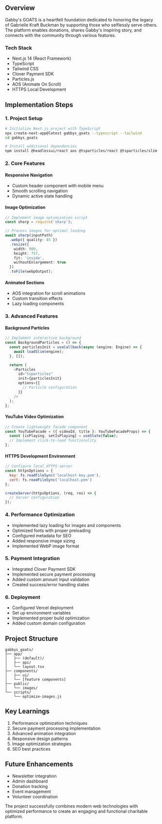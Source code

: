 ## Overview

Gabby's GOATS is a heartfelt foundation dedicated to honoring the legacy of Gabrielle Kraft Buckman by supporting those who selflessly serve others. The platform enables donations, shares Gabby's inspiring story, and connects with the community through various features.

### Tech Stack

- Next.js 14 (React Framework)
- TypeScript
- Tailwind CSS
- Clover Payment SDK
- Particles.js
- AOS (Animate On Scroll)
- HTTPS Local Development

## Implementation Steps

### 1. Project Setup

```bash
# Initialize Next.js project with TypeScript
npx create-next-app@latest gabbys_goats --typescript --tailwind
cd gabbys_goats

# Install additional dependencies
npm install @headlessui/react aos @tsparticles/react @tsparticles/slim
```

### 2. Core Features

#### Responsive Navigation
- Custom header component with mobile menu
- Smooth scrolling navigation
- Dynamic active state handling

#### Image Optimization
```typescript
// Implement image optimization script
const sharp = require('sharp');

// Process images for optimal loading
await sharp(inputPath)
  .webp({ quality: 85 })
  .resize({
    width: 900,
    height: 757,
    fit: 'inside',
    withoutEnlargement: true
  })
  .toFile(webpOutput);
```

#### Animated Sections
- AOS integration for scroll animations
- Custom transition effects
- Lazy loading components

### 3. Advanced Features

#### Background Particles
```typescript
// Implement interactive background
const BackgroundParticles = () => {
  const particlesInit = useCallback(async (engine: Engine) => {
    await loadSlim(engine);
  }, []);

  return (
    <Particles
      id="tsparticles"
      init={particlesInit}
      options={{
        // Particle configuration
      }}
    />
  );
};
```

#### YouTube Video Optimization
```typescript
// Create lightweight facade component
const YouTubeFacade = ({ videoId, title }: YouTubeFacadeProps) => {
  const [isPlaying, setIsPlaying] = useState(false);
  // Implement click-to-load functionality
};
```

#### HTTPS Development Environment
```javascript
// Configure local HTTPS server
const httpsOptions = {
  key: fs.readFileSync('localhost-key.pem'),
  cert: fs.readFileSync('localhost.pem')
};

createServer(httpsOptions, (req, res) => {
  // Server configuration
});
```

### 4. Performance Optimization

- Implemented lazy loading for images and components
- Optimized fonts with proper preloading
- Configured metadata for SEO
- Added responsive image sizing
- Implemented WebP image format

### 5. Payment Integration

- Integrated Clover Payment SDK
- Implemented secure payment processing
- Added custom amount input validation
- Created success/error handling states

### 6. Deployment

- Configured Vercel deployment
- Set up environment variables
- Implemented proper build optimization
- Added custom domain configuration

## Project Structure

```
gabbys_goats/
├── app/
│   ├── (default)/
│   ├── api/
│   └── layout.tsx
├── components/
│   ├── ui/
│   └── [feature components]
├── public/
│   └── images/
└── scripts/
    └── optimize-images.js
```

## Key Learnings

1. Performance optimization techniques
2. Secure payment processing implementation
3. Advanced animation integration
4. Responsive design patterns
5. Image optimization strategies
6. SEO best practices

## Future Enhancements

- Newsletter integration
- Admin dashboard
- Donation tracking
- Event management
- Volunteer coordination

The project successfully combines modern web technologies with optimized performance to create an engaging and functional charitable platform.
